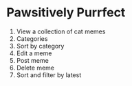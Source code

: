 # Pawsitively Purrfect

1. View a collection of cat memes
1. Categories
1. Sort by category
1. Edit a meme
1. Post meme
1. Delete meme
1. Sort and filter by latest

